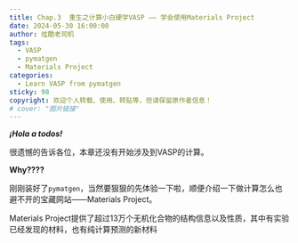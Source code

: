```yaml
---
title: Chap.3  重生之计算小白硬学VASP —— 学会使用Materials Project
date: 2024-05-30 16:00:00 
author: 炫酷老司机
tags:
  - VASP
  - pymatgen
  - Materials Project
categories:
  - Learn VASP from pymatgen
sticky: 98
copyright: 欢迎个人转载、使用、转贴等，但请保留原作者信息！
# cover: "图片链接"
---
```


***¡Hola a todos!***

很遗憾的告诉各位，本章还没有开始涉及到VASP的计算。

**Why????**

刚刚装好了`pymatgen`，当然要狠狠的先体验一下啦，顺便介绍一下做计算怎么也避不开的宝藏网站——Materials Project。

Materials Project提供了超过13万个无机化合物的结构信息以及性质，其中有实验已经发现的材料，也有纯计算预测的新材料